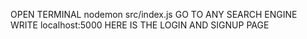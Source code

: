   OPEN TERMINAL
  nodemon src/index.js
  GO TO ANY SEARCH ENGINE
  WRITE localhost:5000
  HERE IS THE LOGIN AND SIGNUP PAGE 
